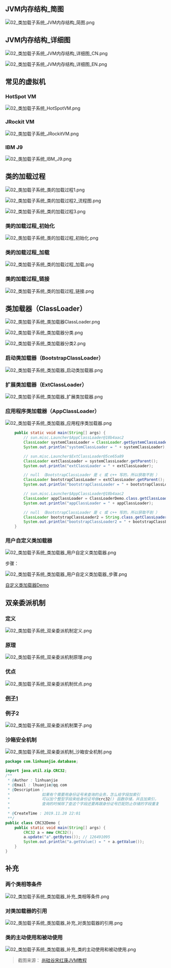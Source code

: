 ## JVM内存结构_简图

![02_类加载子系统_JVM内存结构_简图.png](http://ww1.sinaimg.cn/large/005CzYvJgy1geawe2fq15j30ko0gyaec.jpg)

## JVM内存结构_详细图

![02_类加载子系统_JVM内存结构_详细图_CN.png](http://ww1.sinaimg.cn/large/005CzYvJgy1geawe8ri3wj30lw0hj0y6.jpg)



![02_类加载子系统_JVM内存结构_详细图_EN.png](http://ww1.sinaimg.cn/large/005CzYvJgy1geaweukgbqj30lo0hi0yk.jpg)

## 常见的虚拟机
### HotSpot VM

![02_类加载子系统_HotSpotVM.png](http://ww1.sinaimg.cn/large/005CzYvJgy1geb1x4a55qj30yo0jftnx.jpg)

### JRockit VM

![02_类加载子系统_JRockitVM.png](http://ww1.sinaimg.cn/large/005CzYvJgy1geb1xkbwtxj30yl0jbk4x.jpg)

### IBM J9

![02_类加载子系统_IBM_J9.png](http://ww1.sinaimg.cn/large/005CzYvJgy1geb1xdidzdj30yl0f97bb.jpg)

## 类的加载过程

![02_类加载子系统_类的加载过程1.png](http://ww1.sinaimg.cn/large/005CzYvJgy1geawgnijzfj30rq0fxqao.jpg)

![02_类加载子系统_类的加载过程2_流程图.png](http://ww1.sinaimg.cn/large/005CzYvJgy1geawh0e511j30pt0c2gs0.jpg)

![02_类加载子系统_类的加载过程3.png](http://ww1.sinaimg.cn/large/005CzYvJgy1geawhe3y8qj30ls0gkad3.jpg)



### 类的加载过程_初始化

![02_类加载子系统_类的加载过程_初始化.png](http://ww1.sinaimg.cn/large/005CzYvJgy1geawg56bqwj30tj0esdsp.jpg)





### 类的加载过程_加载

![02_类加载子系统_类的加载过程_加载.png](http://ww1.sinaimg.cn/large/005CzYvJgy1geawifem82j30wf0ibqae.jpg)



### 类的加载过程_链接

![02_类加载子系统_类的加载过程_链接.png](http://ww1.sinaimg.cn/large/005CzYvJgy1geawiq4wbdj30us0h9atn.jpg)



## 类加载器（ClassLoader）

![02_类加载子系统_类加载器ClassLoader.png](http://ww1.sinaimg.cn/large/005CzYvJgy1geawmloawwj30u40dhn4b.jpg)

![02_类加载子系统_类加载器分类.png](http://ww1.sinaimg.cn/large/005CzYvJgy1geawmsohmsj30y10j8zr4.jpg)

![02_类加载子系统_类加载器分类2.png](http://ww1.sinaimg.cn/large/005CzYvJgy1geay5dg38sj30xz0j1ak0.jpg)



### 启动类加载器（BootstrapClassLoader）

![02_类加载子系统_类加载器_启动类加载器.png](http://ww1.sinaimg.cn/large/005CzYvJgy1geawle75bwj30y10j2k2r.jpg)



### 扩展类加载器（ExtClassLoader）

![02_类加载子系统_类加载器_扩展类加载器.png](http://ww1.sinaimg.cn/large/005CzYvJgy1geawkakacgj30xy0j27d2.jpg)



### 应用程序类加载器（AppClassLoader）

![02_类加载子系统_类加载器_应用程序类加载器.png](http://ww1.sinaimg.cn/large/005CzYvJgy1geawlquyy2j30y10j1dre.jpg)

```java
	public static void main(String[] args) {
        // sun.misc.Launcher$AppClassLoader@18b4aac2
        ClassLoader systemClassLoader = ClassLoader.getSystemClassLoader();
        System.out.println("systemClassLoader = " + systemClassLoader);

        // sun.misc.Launcher$ExtClassLoader@5ce65a89
        ClassLoader extClassLoader = systemClassLoader.getParent();
        System.out.println("extClassLoader = " + extClassLoader);

        // null （BootstrapClassLoader 是 c 或 c++ 写的，所以获取不到 ）
        ClassLoader bootstrapClassLoader = extClassLoader.getParent();
        System.out.println("bootstrapClassLoader = " + bootstrapClassLoader);

        // sun.misc.Launcher$AppClassLoader@18b4aac2
        ClassLoader appClassLoader = ClassLoaderDemo.class.getClassLoader();
        System.out.println("appClassLoader = " + appClassLoader);

        // null （BootstrapClassLoader 是 c 或 c++ 写的，所以获取不到 ）
        ClassLoader bootstrapClassLoader2 = String.class.getClassLoader();
        System.out.println("bootstrapClassLoader2 = " + bootstrapClassLoader2);
    }
```



### 用户自定义类加载器

![02_类加载子系统_类加载器_用户自定义类加载器.png](http://ww1.sinaimg.cn/large/005CzYvJgy1geaxnxbm1aj30y20j6dmr.jpg)

步骤：

![02_类加载子系统_类加载器_用户自定义类加载器_步骤.png](http://ww1.sinaimg.cn/large/005CzYvJgy1geaxobwb86j30xw0j5dsc.jpg)

[自定义类加载器Demo](../../demos/src/main/java/com/linhuanjie/javase/CustomClassLoader.java)

## 双亲委派机制

### 定义

![02_类加载子系统_双亲委派机制定义.png](http://ww1.sinaimg.cn/large/005CzYvJgy1geb0d9a6rdj30w80hxtf2.jpg)

### 原理

![02_类加载子系统_双亲委派机制原理.png](http://ww1.sinaimg.cn/large/005CzYvJgy1geb0e5ehbkj30w00i2186.jpg)

### 优点

![02_类加载子系统_双亲委派机制优点.png](http://ww1.sinaimg.cn/large/005CzYvJgy1geb0eqpkc3j30vz0i1gr9.jpg)

### [例子1](../../demos/src/main/java/java/lang/String.java)

### 例子2

![02_类加载子系统_双亲委派机制栗子.png](http://ww1.sinaimg.cn/large/005CzYvJgy1geb0fagqlpj30w30i6nfh.jpg)

### 沙箱安全机制

![02_类加载子系统_双亲委派机制_沙箱安全机制.png](http://ww1.sinaimg.cn/large/005CzYvJgy1geb0g3qcpoj30w40i0gt4.jpg)

```java
package com.linhuanjie.database;

import java.util.zip.CRC32;
/**
 * @Author : linhuanjie
 * @Email : lhuanjie@qq.com
 * @Description :
 *              如果有个需要用身份证号来查询的业务，怎么给字段加索引
 *              可以加个整型字段来给身份证号做crc32() 函数存储，并且加索引，
 *              查询的时候除了查这个字段还要再跟身份证号匹配防止存储的字段重复
 *
 * @CreateTime : 2019.11.20 22:01
 **/
public class CRC32Demo {
    public static void main(String[] args) {
        CRC32 a = new CRC32();
        a.update("a".getBytes()); // 126491095
        System.out.println("a.getValue() = " + a.getValue());
    }
}
```





## 补充

### 两个类相等条件

![02_类加载子系统_类加载器_补充_类相等条件.png](http://ww1.sinaimg.cn/large/005CzYvJgy1geb0v0plofj30w40hzwkw.jpg)

### 对类加载器的引用

![02_类加载子系统_类加载器_补充_对类加载器的引用.png](http://ww1.sinaimg.cn/large/005CzYvJgy1geb0vnbawdj30w70hvdmh.jpg)

### 类的主动使用和被动使用

![02_类加载子系统_类加载器_补充_类的主动使用和被动使用.png](http://ww1.sinaimg.cn/large/005CzYvJgy1geb0webffqj30w10i14a1.jpg)




> 截图来源：   [尚硅谷宋红康JVM教程](<https://www.bilibili.com/video/BV1PJ411n7xZ>)



